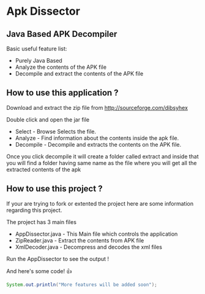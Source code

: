 # Apk Dissector 

## Java Based APK Decompiler

Basic useful feature list:

 * Purely Java Based
 * Analyze the contents of the APK file
 * Decompile and extract the contents of the APK file
 
## How to use this application ?
Download and extract the zip file from http://sourceforge.com/dibsyhex

Double click and open the jar file 

 * Select - Browse Selects the file.
 * Analyze - Find information about the contents inside the apk file.
 * Decompile - Decompile and extracts the contents on the APK file.
 
Once you click decompile it will create a folder called extract and inside that you will find a folder having same name as the file where you will get all the extracted contents of the apk
 

## How to use this project ?

If your are trying to fork or extented the project here are some information regarding this project.

The project has 3 main files

 * AppDissector.java - This Main file which controls the application
 * ZipReader.java - Extract the contents from APK file
 * XmlDecoder.java - Decompress and decodes the xml files
 
 Run the AppDissector to see the output !

And here's some code! :+1:

```java
System.out.println("More features will be added soon");
```
